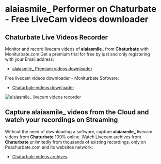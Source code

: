 # alaiasmile_ Performer on Chaturbate - Free LiveCam videos downloader

## Chaturbate Live Videos Recorder

Monitor and record livecam videos of **alaiasmile_** from **Chaturbate** with Moniturbate.com
Get a premium trial for free by just and only registering with your Email address:
* [alaiasmile_ Premium videos downloader](https://moniturbate.com/request-demo-licence-key.html)

Free livecam videos downloader - Moniturbate Software:
* [Chaturbate videos downloader](https://moniturbate.com/moniturbate-download-software.html)

![alaiasmile_ livecam videos recorder](https://peachurnet.com/templates/moniturbate-software.png)


## Capture alaiasmile_ videos from the Cloud and watch your recordings on Streaming

Without the need of downloading a software, capture **alaiasmile_** livecam videos from **Chaturbate** 100% online.
Watch Livecam archives from **Chaturbate** unlimitedly from thousands of existing recordings, only on Peachurbate.com and its websites network:
* [Chaturbate videos archives](https://peachurnet.com/)